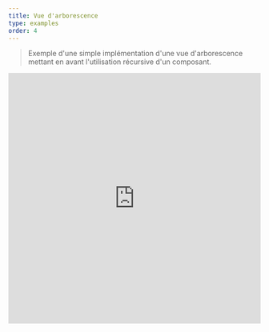 ```yaml
---
title: Vue d'arborescence
type: examples
order: 4
---
```


> Exemple d'une simple implémentation d'une vue d'arborescence mettant en avant l'utilisation récursive d'un composant.

<iframe width="100%" height="500" src="https://jsfiddle.net/chrisvfritz/pnqzspoe/embedded/result,html,js,css" allowfullscreen="allowfullscreen" frameborder="0"></iframe>
